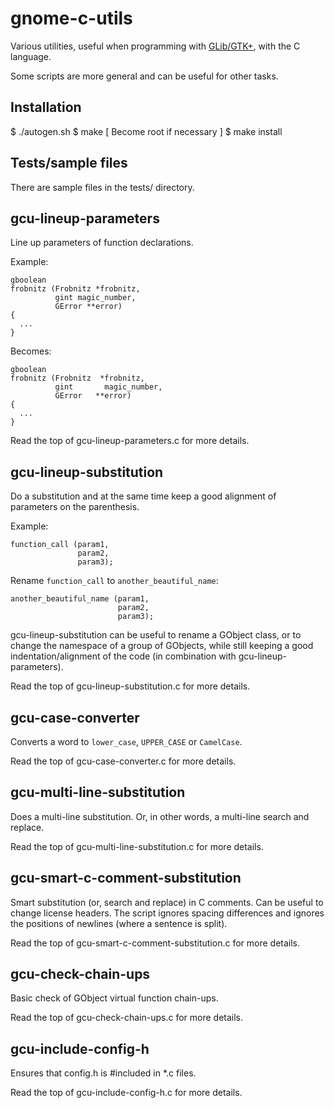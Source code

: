 gnome-c-utils
=============

Various utilities, useful when programming with
[GLib/GTK+](https://www.gtk.org/), with the C language.

Some scripts are more general and can be useful for other tasks.

Installation
------------

$ ./autogen.sh
$ make
[ Become root if necessary ]
$ make install

Tests/sample files
------------------

There are sample files in the tests/ directory.

gcu-lineup-parameters
---------------------

Line up parameters of function declarations.

Example:

```
gboolean
frobnitz (Frobnitz *frobnitz,
          gint magic_number,
          GError **error)
{
  ...
}
```

Becomes:

```
gboolean
frobnitz (Frobnitz  *frobnitz,
          gint       magic_number,
          GError   **error)
{
  ...
}
```

Read the top of gcu-lineup-parameters.c for more details.

gcu-lineup-substitution
-----------------------

Do a substitution and at the same time keep a good alignment of parameters on
the parenthesis.

Example:

```
function_call (param1,
               param2,
               param3);
```

Rename `function_call` to `another_beautiful_name`:

```
another_beautiful_name (param1,
                        param2,
                        param3);
```

gcu-lineup-substitution can be useful to rename a GObject class, or to change
the namespace of a group of GObjects, while still keeping a good
indentation/alignment of the code (in combination with gcu-lineup-parameters).

Read the top of gcu-lineup-substitution.c for more details.

gcu-case-converter
------------------

Converts a word to `lower_case`, `UPPER_CASE` or `CamelCase`.

Read the top of gcu-case-converter.c for more details.

gcu-multi-line-substitution
---------------------------

Does a multi-line substitution. Or, in other words, a multi-line search and
replace.

Read the top of gcu-multi-line-substitution.c for more details.

gcu-smart-c-comment-substitution
--------------------------------

Smart substitution (or, search and replace) in C comments. Can be useful to
change license headers. The script ignores spacing differences and ignores the
positions of newlines (where a sentence is split).

Read the top of gcu-smart-c-comment-substitution.c for more details.

gcu-check-chain-ups
-------------------

Basic check of GObject virtual function chain-ups.

Read the top of gcu-check-chain-ups.c for more details.

gcu-include-config-h
--------------------

Ensures that config.h is #included in *.c files.

Read the top of gcu-include-config-h.c for more details.
